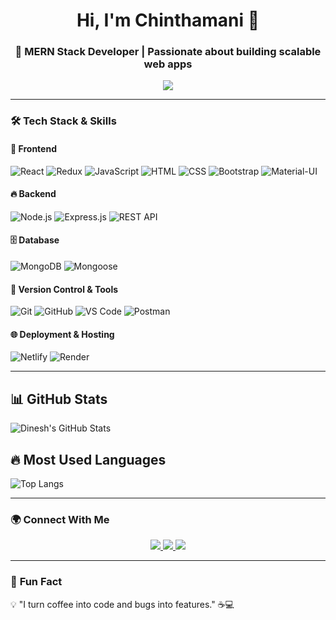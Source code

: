<h1 align="center">Hi, I'm Chinthamani 👋</h1>
<h3 align="center">🚀 MERN Stack Developer | Passionate about building scalable web apps</h3>

<!-- Typing Animation -->
<p align="center">
  <img src="https://readme-typing-svg.herokuapp.com?font=Fira+Code&weight=500&size=22&pause=1000&color=F75C7E&center=true&vCenter=true&multiline=true&width=700&height=100&lines=Full+Stack+MERN+Developer;React+%7C+Node.js+%7C+MongoDB+%7C+Express.js;Building+scalable+web+applications">
</p>

---

### 🛠 **Tech Stack & Skills**

#### 🚀 **Frontend**
![React](https://img.shields.io/badge/-React-61DAFB?style=for-the-badge&logo=react&logoColor=black)
![Redux](https://img.shields.io/badge/-Redux-764ABC?style=for-the-badge&logo=redux&logoColor=white)
![JavaScript](https://img.shields.io/badge/-JavaScript-F7DF1E?style=for-the-badge&logo=javascript&logoColor=black)
![HTML](https://img.shields.io/badge/-HTML-E34F26?style=for-the-badge&logo=html5&logoColor=white)
![CSS](https://img.shields.io/badge/-CSS-1572B6?style=for-the-badge&logo=css3&logoColor=white)
![Bootstrap](https://img.shields.io/badge/-Bootstrap-7952B3?style=for-the-badge&logo=bootstrap&logoColor=white)
![Material-UI](https://img.shields.io/badge/-MUI-0081CB?style=for-the-badge&logo=mui&logoColor=white)

#### 🔥 **Backend**
![Node.js](https://img.shields.io/badge/-Node.js-339933?style=for-the-badge&logo=node.js&logoColor=white)
![Express.js](https://img.shields.io/badge/-Express.js-000000?style=for-the-badge&logo=express&logoColor=white)
![REST API](https://img.shields.io/badge/-RESTful%20APIs-blue?style=for-the-badge)

#### 🗄 **Database**
![MongoDB](https://img.shields.io/badge/-MongoDB-4EA94B?style=for-the-badge&logo=mongodb&logoColor=white)
![Mongoose](https://img.shields.io/badge/-Mongoose-red?style=for-the-badge)

#### 📌 **Version Control & Tools**
![Git](https://img.shields.io/badge/-Git-F05032?style=for-the-badge&logo=git&logoColor=white)
![GitHub](https://img.shields.io/badge/-GitHub-181717?style=for-the-badge&logo=github&logoColor=white)
![VS Code](https://img.shields.io/badge/-VSCode-007ACC?style=for-the-badge&logo=visual-studio-code&logoColor=white)
![Postman](https://img.shields.io/badge/-Postman-FF6C37?style=for-the-badge&logo=postman&logoColor=white)

#### 🌐 **Deployment & Hosting**
![Netlify](https://img.shields.io/badge/-Netlify-00C7B7?style=for-the-badge&logo=netlify&logoColor=white)
![Render](https://img.shields.io/badge/-Render-46E3B7?style=for-the-badge)

---

## 📊 GitHub Stats

![Dinesh's GitHub Stats](https://github-readme-stats.vercel.app/api?username=Chintha2525&show_icons=true&theme=radical)

## 🔥 Most Used Languages

![Top Langs](https://github-readme-stats.vercel.app/api/top-langs/?username=Chintha2525&layout=compact&theme=radical)

---

### 🌍 **Connect With Me**
<p align="center">
  <a href="https://www.linkedin.com/in/chinthamani-g-02b29a265" target="_blank">
    <img src="https://img.shields.io/badge/LinkedIn-0077B5?style=for-the-badge&logo=linkedin&logoColor=white" />
  </a>
  <a href="mailto:chinthamani2525@gmail.com" target="_blank">
    <img src="https://img.shields.io/badge/Gmail-D14836?style=for-the-badge&logo=gmail&logoColor=white" />
  </a>
  <a href="https://chinthamani-portfolio.netlify.app" target="_blank">
    <img src="https://img.shields.io/badge/Portfolio-%23000000.svg?style=for-the-badge&logo=firefox&logoColor=white" />
  </a>
</p>

---

### 🎯 **Fun Fact**
💡 "I turn coffee into code and bugs into features." ☕💻  
